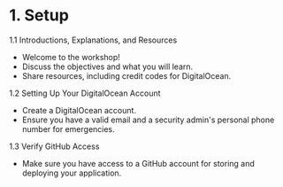 # 1. Setup

1.1 Introductions, Explanations, and Resources

- Welcome to the workshop!
- Discuss the objectives and what you will learn.
- Share resources, including credit codes for DigitalOcean.

1.2 Setting Up Your DigitalOcean Account

- Create a DigitalOcean account.
- Ensure you have a valid email and a security admin's personal phone number for emergencies.

1.3 Verify GitHub Access

- Make sure you have access to a GitHub account for storing and deploying your application.
